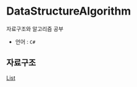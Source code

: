 # DataStructureAlgorithm
자료구조와 알고리즘 공부 

* 언어 : `C#`

## 자료구조
[List](https://github.com/YS-AN/DataStructureAlgorithm/tree/Develop/DSA01_List)
